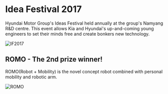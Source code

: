 # Idea Festival 2017
Hyundai Motor Group's Ideas Festival held annually at the group's Namyang R&D centre. This event allows Kia and Hyundai's up-and-coming young engineers to set their minds free and create bonkers new technology.
  
![IF2017](https://user-images.githubusercontent.com/23667624/31980048-ed71f65a-b984-11e7-95e7-37231fe89bed.JPG)
  
## ROMO - The 2nd prize winner!
ROMO(Robot + Mobility) is the novel concept robot combined with personal mobility and robotic arm.
  
![ROMO](https://user-images.githubusercontent.com/23667624/31980051-f218f712-b984-11e7-82b7-38caaf783213.jpg)
